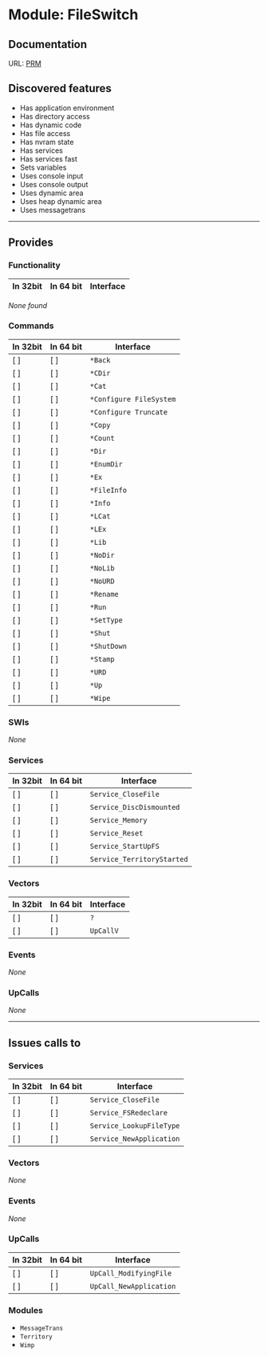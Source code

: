 # Module: FileSwitch

## Documentation

URL: [PRM](http://www.riscos.com/support/developers/prm/fileswitchnew.html)

## Discovered features


* Has application environment
* Has directory access
* Has dynamic code
* Has file access
* Has nvram state
* Has services
* Has services fast
* Sets variables
* Uses console input
* Uses console output
* Uses dynamic area
* Uses heap dynamic area
* Uses messagetrans

---

## Provides

### Functionality

| In 32bit | In 64 bit | Interface |
|----------|-----------|-----------|

*None found*

### Commands


| In 32bit | In 64 bit | Interface |
|----------|-----------|-----------|
| [ ]      | [ ]       | `*Back` |
| [ ]      | [ ]       | `*CDir` |
| [ ]      | [ ]       | `*Cat` |
| [ ]      | [ ]       | `*Configure FileSystem` |
| [ ]      | [ ]       | `*Configure Truncate` |
| [ ]      | [ ]       | `*Copy` |
| [ ]      | [ ]       | `*Count` |
| [ ]      | [ ]       | `*Dir` |
| [ ]      | [ ]       | `*EnumDir` |
| [ ]      | [ ]       | `*Ex` |
| [ ]      | [ ]       | `*FileInfo` |
| [ ]      | [ ]       | `*Info` |
| [ ]      | [ ]       | `*LCat` |
| [ ]      | [ ]       | `*LEx` |
| [ ]      | [ ]       | `*Lib` |
| [ ]      | [ ]       | `*NoDir` |
| [ ]      | [ ]       | `*NoLib` |
| [ ]      | [ ]       | `*NoURD` |
| [ ]      | [ ]       | `*Rename` |
| [ ]      | [ ]       | `*Run` |
| [ ]      | [ ]       | `*SetType` |
| [ ]      | [ ]       | `*Shut` |
| [ ]      | [ ]       | `*ShutDown` |
| [ ]      | [ ]       | `*Stamp` |
| [ ]      | [ ]       | `*URD` |
| [ ]      | [ ]       | `*Up` |
| [ ]      | [ ]       | `*Wipe` |


### SWIs


*None*


### Services


| In 32bit | In 64 bit | Interface |
|----------|-----------|-----------|
| [ ]      | [ ]       | `Service_CloseFile` |
| [ ]      | [ ]       | `Service_DiscDismounted` |
| [ ]      | [ ]       | `Service_Memory` |
| [ ]      | [ ]       | `Service_Reset` |
| [ ]      | [ ]       | `Service_StartUpFS` |
| [ ]      | [ ]       | `Service_TerritoryStarted` |


### Vectors


| In 32bit | In 64 bit | Interface |
|----------|-----------|-----------|
| [ ]      | [ ]       | `?` |
| [ ]      | [ ]       | `UpCallV` |


### Events


*None*


### UpCalls


*None*


---

## Issues calls to

### Services


| In 32bit | In 64 bit | Interface |
|----------|-----------|-----------|
| [ ]      | [ ]       | `Service_CloseFile` |
| [ ]      | [ ]       | `Service_FSRedeclare` |
| [ ]      | [ ]       | `Service_LookupFileType` |
| [ ]      | [ ]       | `Service_NewApplication` |


### Vectors


*None*


### Events


*None*


### UpCalls


| In 32bit | In 64 bit | Interface |
|----------|-----------|-----------|
| [ ]      | [ ]       | `UpCall_ModifyingFile` |
| [ ]      | [ ]       | `UpCall_NewApplication` |


### Modules


* `MessageTrans`
* `Territory`
* `Wimp`


